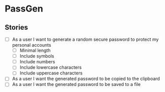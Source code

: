 # PassGen

## Stories

- [ ] As a user I want to generate a random secure password to protect my personal accounts
    - [ ] Minimal length
    - [ ] Include symbols
    - [ ] Include numbers
    - [ ] Include lowercase characters
    - [ ] Include uppercase characters
- [ ] As a user I want the generated password to be copied to the clipboard
- [ ] As a user I want the generated password to be saved to a file
